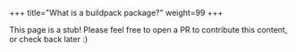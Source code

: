 +++
title="What is a buildpack package?"
weight=99
+++

<!--more-->

This page is a stub! Please feel free to open a PR to contribute this content, or check back later :)